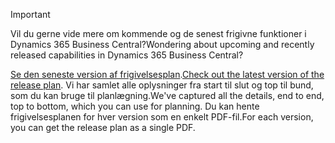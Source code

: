 > [!IMPORTANT]
>
> <span data-ttu-id="f0894-101">Vil du gerne vide mere om kommende og de senest frigivne funktioner i Dynamics 365 Business Central?</span><span class="sxs-lookup"><span data-stu-id="f0894-101">Wondering about upcoming and recently released capabilities in Dynamics 365 Business Central?</span></span>
>
> <span data-ttu-id="f0894-102">[Se den seneste version af frigivelsesplan](/dynamics365/release-plans/index).</span><span class="sxs-lookup"><span data-stu-id="f0894-102">[Check out the latest version of the release plan](/dynamics365/release-plans/index).</span></span> <span data-ttu-id="f0894-103">Vi har samlet alle oplysninger fra start til slut og top til bund, som du kan bruge til planlægning.</span><span class="sxs-lookup"><span data-stu-id="f0894-103">We've captured all the details, end to end, top to bottom, which you can use for planning.</span></span> <span data-ttu-id="f0894-104">Du kan hente frigivelsesplanen for hver version som en enkelt PDF-fil.</span><span class="sxs-lookup"><span data-stu-id="f0894-104">For each version, you can get the release plan as a single PDF.</span></span>  
